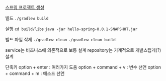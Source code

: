 [스프링 프로젝트 생성](https://start.spring.io/)

빌드 
`./gradlew build`

실행
`cd build/libs`
`java -jar hello-spring-0.0.1-SNAPSHOT.jar`

빌드 파일 삭제
`./gradlew clean`
`./gradlew clean build`

service는 비즈니스에 의존적으로 보통 설계
repository는 기계적으로 개발스럽게(?) 설계

단축키
option + enter : 여러가지 도움 
option + command + v : 변수 선언
option + command + m : 메소드 선언
